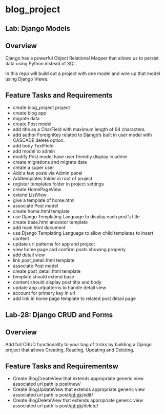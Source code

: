 # blog_project
## Lab: Django Models
## Overview
Django has a powerful Object Relational Mapper that allows us to persist data using Python instead of SQL.

In this repo will build out a project with one model and wire up that model using Django Views.

## Feature Tasks and Requirements
* create blog_project project
* create blog app
* migrate data
* create Post model
* add title as a CharField with maximum length of 64 characters.
* add author ForeignKey related to Django’s built in user model with CASCADE delete option.
* add body TextField
* add model to admin
* modify Post model have user friendly display in admin
* create migrations and migrate data
* create a super user
* Add a few posts via Admin panel
* Addtemplates folder in root of project
* register templates folder in project settings
* create HomePageView
* extend ListView
* give a template of home.html
* associate Post model
* create home.html template
* use Django Templating Language to display each post’s title
* create base.html ancestor template
* add main html document
* use Django Templating Language to allow child templates to insert content
* update url patterns for app and project
* view home page and confirm posts showing properly
* add detail view
* link post_detail.html template
* associate Post model
* create post_detail.html template
* template should extend base
* content should display post title and body
* update app urlpatterns to handle detail view
* account for primary key in url
* add link in home page template to related post detail page
## Lab-28: Django CRUD and Forms
## Overview
Add full CRUD functionality to your bag of tricks by building a Django project that allows Creating, Reading, Updating and Deleting.

## Feature Tasks and Requirementsw
* Create BlogCreateView that extends appropriate generic view
associated url path is post/new/
* Create BlogUpdateView that extends appropriate generic view
associated url path is post/<int:pk>/edit/
* Create BlogDeleteView that extends appropriate generic view
associated url path is post/<int:pk>/delete/
